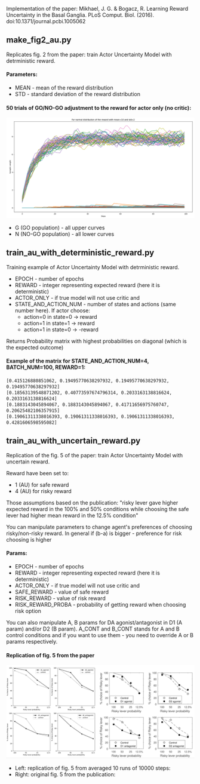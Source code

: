 Implementation of the paper: Mikhael, J. G. & Bogacz, R. Learning Reward Uncertainty in the Basal Ganglia. 
PLoS Comput. Biol. (2016). doi:10.1371/journal.pcbi.1005062

## make_fig2_au.py
Replicates fig. 2 from the paper: train Actor Uncertainty Model with detrministic reward.

#### Parameters:
* MEAN - mean of the reward distribution
* STD - standard deviation of the reward distribution

#### 50 trials of GO/NO-GO adjustment to the reward for actor only (no critic):
![fig2](figures/fig2.png)

* G (GO population) - all upper curves
* N (NO-GO population) - all lower curves

## train_au_with_deterministic_reward.py
Training example of Actor Uncertainty Model with detrministic reward.

* EPOCH - number of epochs 
* REWARD - integer representing expected reward (here it is deterministic)
* ACTOR_ONLY - if true model will not use critic and 
* STATE_AND_ACTION_NUM - number of states and actions (same number here).
  If actor choose: 
  * action=0 in state=0 -> reward
  * action=1 in state=1 -> reward
  * action=1 in state=0 -> -reward
  
Returns Probability matrix with highest probabilities on diagonal (which is the expected outcome)

#### Example of the matrix for STATE_AND_ACTION_NUM=4, BATCH_NUM=100, REWARD=1:
```
[0.415126880851062, 0.19495770638297932, 0.19495770638297932, 0.19495770638297932]
[0.18563139548871202, 0.40773597674796314, 0.2033163138816624, 0.2033163138816624]
[0.1883143045894067, 0.1883143045894067, 0.41711656975760747, 0.20625482106357915]
[0.19061311338016393, 0.19061311338016393, 0.19061311338016393, 0.4281606598595082]
```

## train_au_with_uncertain_reward.py
Replication of the fig. 5 of the paper: train Actor Uncertainty Model with uncertain reward.

Reward have been set to:
 * 1 (AU) for safe reward 
 * 4 (AU) for risky reward
 
Those assumptions based on the publication:
"risky lever gave higher expected reward in the 100% and 50% conditions while choosing the safe 
lever had higher mean reward in the 12.5% condition"

You can manipulate parameters to change agent's preferences of choosing risky/non-risky reward. 
In general if (b-a) is bigger - preference for risk choosing is higher

#### Params:
* EPOCH - number of epochs 
* REWARD - integer representing expected reward (here it is deterministic)
* ACTOR_ONLY - if true model will not use critic and 
* SAFE_REWARD - value of safe reward
* RISK_REWARD - value of risk reward
* RISK_REWARD_PROBA - probability of getting reward when choosing risk option

You can also manipulate A, B params for DA agonist/antagonist in D1 (A param) and/or D2 (B param).
A_CONT and B_CONT stands for A and B control conditions and if you want to use them - you need to
override A or B params respectively.

#### Replication of fig. 5 from the paper
![fig5](figures/fig5.png)
* Left: replication of fig. 5 from averaged 10 runs of 10000 steps:
* Right: original fig. 5 from the publication: